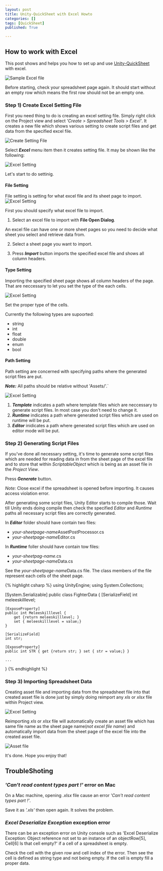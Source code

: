 ```yaml
---
layout: post
title: Unity-QuickSheet with Excel Howto
categories: []
tags: [QuickSheet]
published: True

---
```


## How to work with Excel

This post shows and helps you how to set up and use [Unity-QuickSheet](https://github.com/kimsama/Unity-QuickSheet) with excel. 

![Sample Excel file](./images/excel_sample.png)

Before starting, check your spreadsheet page again. It should start without an empty row which means the first row should not be an empty one.


### Step 1) Create Excel Setting File

First you need thing to do is creating an excel setting file. Simply right click on the Project view and select *'Create > Spreadsheet Tools > Excel'*. It creates a new file which shows various setting to create script files and get data from the specified excel file.

![Create Setting File](./images/create_excel_setting.png)

Select ***Excel*** menu item then it creates setting file. It may be shown like the following:

![Excel Setting](./images/excel_new_setting.png)

Let's start to do settinig.

#### File Setting

File setting is setting for what excel file and its sheet page to import.
![Excel Setting](./images/excel_file_setting.png)

First you should specify what excel file to import.

1. Select an excel file to import with **File Open Dialog**.

An excel file can have one or more sheet pages so you need to decide what sheet you select and retrieve data from. 

2. Select a sheet page you want to import.

3. Press ***Import*** button imports the specified excel file and shows all column headers.

#### Type Setting

Importing the specified sheet page shows all column headers of the page. That are neccessary to let you set the type of the each cells.

![Excel Setting](./images/excel_type_setting.png)

Set the proper type of the cells.

Currently the following types are supoorted:

- string
- int
- float
- double
- enum
- bool


#### Path Setting

Path setting are concerned with specifying paths where the generated script files are put.

***Note:*** All paths should be relative without 'Assets/'.`

![Excel Setting](./images/excel_path_setting.png)

1. ***Template*** indicates a path where template files which are neccessary to generate script files.  In most case you don't need to change it.
2. ***Runtime*** indicates a path where generated script files which are used on runtime will be put.
3. ***Editor*** inidicates a path where generated script files which are used on editor mode will be put.

### Step 2) Generating Script Files

If you've done all necessary setting, it's time to generate some script files which are needed for reading data in from the sheet page of the excel file and to store that within *ScriptableObject* which is being as an asset file in the *Project View*.

Press ***Generate*** button.

*Note:* Close excel if the spreadsheet is opened before importing. It causes access violation error.

After generating some script files, Unity Editor starts to compile those. Wait till Unity ends doing compile then check the specified *Editor* and *Runtime* paths all necessary script files are correctly generated. 

In ***Editor*** folder should have contain two files:

* *your-sheetpage-name*AssetPostProcessor.cs
* *your-sheetpage-name*Editor.cs

In ***Runtime*** foller should have contain tow files:
    
* *your-sheetpag-name*.cs
* *your-sheetpage-name*Data.cs

See the *your-sheetpage-name*Data.cs file. The class members of the file represent each cells of the sheet page.

{% highlight csharp %}
using UnityEngine;
using System.Collections;

[System.Serializable]
public class FighterData
{
    [SerializeField]
    int meleeskilllevel;
    
    [ExposeProperty]
    public int Meleeskilllevel { 
        get {return meleeskilllevel; } 
        set { meleeskilllevel = value;} 
    }
    
    [SerializeField]
    int str;
    
    [ExposeProperty]
    public int STR { get {return str; } set { str = value;} }

    ...
}
{% endhighlight %}



### Step 3) Importing Spreadsheet Data

Creating asset file and importing data from the spreadsheet file into that created asset file is done just by simply doing reimport any *xls* or *xlsx* file within Project view.

![Excel Setting](./images/excel_reimport.png)

Reimporting *xls* or *xlsx* file will automatically create an asset file which has same file name as the sheet page name(*not excel file name*) and automatically import data from the sheet page of the excel file into the created asset file. 

![Asset file](./images/excel_imported.png)

It's done. Hope you enjoy that!


## TroubleShoting

### *'Can't read content types part !'* error on Mac

On a Mac machine, opening *.xlsx* file cause an error *'Can't read content types part !'*. 

Save it as *'.xls'* then open again. It solves the problem.

### *Excel Deserialize Exception* exception error

There can be an exception error on Unity console such as 'Excel Deserialize Exception: Object reference not set to an instance of an objectRow[5], Cell[6] Is that cell empty?' if a cell of a spreadsheet is empty.

Check the cell with the given row and cell index of the error. Then see the cell is defined as string type and not being empty. If the cell is empty fill a proper data.

